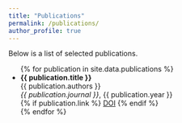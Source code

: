 ```yaml
---
title: "Publications"
permalink: /publications/
author_profile: true
---
```


Below is a list of selected publications.

<ul>{% for publication in site.data.publications %}
  <li>
    <strong>{{ publication.title }}</strong><br>
    {{ publication.authors }}<br>
    <em>{{ publication.journal }}</em>, {{ publication.year }}<br>
    {% if publication.link %}
      <a href="{{ publication.link }}" target="_blank">DOI</a>
    {% endif %}
  </li>
{% endfor %}</ul>
